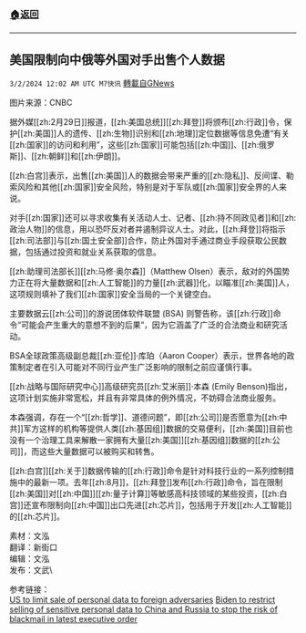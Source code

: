 ###  [:house:返回](README.md)
---


## 美国限制向中俄等外国对手出售个人数据
`3/2/2024 12:02 AM UTC M7快讯` [轉載自GNews](https://gnews.org/articles/2357774)

图片来源：CNBC

据外媒[[zh:2月29日]]报道，[[zh:美国总统]][[zh:拜登]]将颁布[[zh:行政]]令，保护[[zh:美国]]人的遗传、[[zh:生物]]识别和[[zh:地理]]定位数据等信息免遭“有关[[zh:国家]]的访问和利用”，这些[[zh:国家]]可能包括[[zh:中国]]、[[zh:俄罗斯]]、[[zh:朝鲜]]和[[zh:伊朗]]。

[[zh:白宫]]表示，出售[[zh:美国]]人的数据会带来严重的[[zh:隐私]]、反间谍、勒索风险和其他[[zh:国家]]安全风险，特别是对于军队或[[zh:国家]]安全界的人来说。 

对手[[zh:国家]]还可以寻求收集有关活动人士、记者、[[zh:持不同政见者]]和[[zh:政治人物]]的信息，用以恐吓反对者并遏制异议人士。对此，[[zh:拜登]]将指示[[zh:司法部]]与[[zh:国土安全部]]合作，防止外国对手通过商业手段获取公民数据，包括通过投资和就业关系获取的信息。

[[zh:助理司法部长]][[zh:马修·奥尔森]]（Matthew Olsen）表示，敌对的外国势力正在将大量数据和[[zh:人工智能]]的力量[[zh:武器]]化，以瞄准[[zh:美国]]人，这项规则填补了我们[[zh:国家]]安全当局的一个关键空白。

主要数据云[[zh:公司]]的游说团体软件联盟 (BSA) 则警告称，该[[zh:行政]]命令“可能会产生重大的意想不到的后果”，因为它涵盖了广泛的合法商业和研究活动。

BSA全球政策高级副总裁[[zh:亚伦]]·库珀（Aaron Cooper）表示，世界各地的政策制定者在引入可能对不同行业产生广泛影响的限制之前应谨慎行事。

[[zh:战略与国际研究中心]]高级研究员[[zh:艾米丽]]·本森 (Emily Benson)指出，这项计划实施非常宽松，并且有非常具体的例外情况，不妨碍合法商业服务。

本森强调，存在一个“[[zh:哲学]]、道德问题”，即[[zh:公司]]是否愿意为[[zh:中共]]军方这样的机构等提供人类[[zh:基因组]]数据的交易便利，[[zh:美国]]目前也没有一个治理工具来解散一家拥有大量[[zh:美国]][[zh:基因组]]数据的[[zh:公司]]，而这些大量数据可以被购买和转售。

[[zh:白宫]][[zh:关于]]数据传输的[[zh:行政]]命令是针对科技行业的一系列控制措施中的最新一项。去年[[zh:8月]]，[[zh:拜登]]发布[[zh:行政]]命令，旨在限制[[zh:美国]]对[[zh:中国]][[zh:量子计算]]等敏感高科技领域的某些投资，[[zh:白宫]]还宣布限制向[[zh:中国]]出口先进[[zh:芯片]]，包括用于开发[[zh:人工智能]]的[[zh:芯片]]。

素材：文泓\
 翻译：新街口\
编辑：文泓\
发布：文武\

参考链接：   
  [US to limit sale of personal data to foreign adversaries](https://insiderpaper.com/us-to-limit-sale-of-personal-data-to-foreign-adversaries/)
  [Biden to restrict selling of sensitive personal data to China and Russia to stop the risk of blackmail in latest executive order](https://www.dailymail.co.uk/news/article-13136745/biden-restrict-selling-sensitive-data-china-russia-blackmail-executive-order.html)
